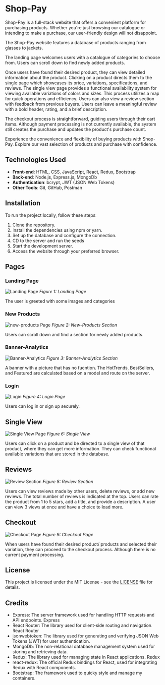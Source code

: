 # Shop-Pay

Shop-Pay is a full-stack website that offers a convenient platform for purchasing products. Whether you're just browsing our catalogue or intending to make a purchase, our user-friendly design will not disappoint.

The Shop-Pay website features a database of products ranging from glasses to jackets.

The landing page welcomes users with a catalogue of categories to choose from. Users can scroll down to find newly added products.

Once users have found their desired product, they can view detailed information about the product. Clicking on a product directs them to the single page which showcases its price, variations, specifications, and reviews. The single view page provides a functional availability system for viewing available variations of colors and sizes. This process utilizes a map for quick operations and efficiency. Users can also view a review section with feedback from previous buyers. Users can leave a meaningful review with a bold header, rating, and a brief description.

The checkout process is straightforward, guiding users through their cart items. Although payment processing is not currently available, the system still creates the purchase and updates the product's purchase count.

Experience the convenience and flexibility of buying products with Shop-Pay. Explore our vast selection of products and purchase with confidence.

## Technologies Used

- **Front-end**: HTML, CSS, JavaScript, React, Redux, Bootstrap
- **Back-end**: Node.js, Express.js, MongoDb
- **Authentication**: bcrypt, JWT (JSON Web Tokens)
- **Other Tools**: Git, GitHub, Postman

## Installation

To run the project locally, follow these steps:

1. Clone the repository.
2. Install the dependencies using npm or yarn.
3. Set up the database and configure the connection.
4. CD to the server and run the seeds
4. Start the development server.
5. Access the website through your preferred browser.


## Pages

### Landing Page

![Landing Page](readme-images/landing.png)
*Figure 1: Landing Page*

The user is greeted with some images and categories

### New Products

![new-products Page](readme-images/new-products.png)
*Figure 2: New-Products Section*

Users can scroll down and find a section for newly added products.

### Banner-Analytics

![Banner-Analytics](readme-images/banner-analytics.png)
*Figure 3: Banner-Analytics Section*

A banner with a picture that has no fucntion. The HotTrends, BestSellers, and Featured are calculated based on a model and route on the server.

### Login

![Login](readme-images/login.png)
*Figure 4: Login Page*

Users can log in or sign up securely.


## Single View

![Single View Page](readme-images/single-view.png)
*Figure 6: Single View*

Users can click on a product and be directed to a single view of that product, where they can get more information. They can check functional available variations that are stored in the database.

## Reviews

![Review Section](readme-images/review.png)
*Figure 8: Review Section*

Users can view reviews made by other users, delete reviews, or add new reviews. The total number of reviews is indicated at the top. Users can rate the product from 1 to 5 stars, add a title, and provide a description. A user can view 3 views at once and have a choice to load more.

## Checkout

![Checkout Page](readme-images/checkout.png)
*Figure 9: Checkout Page*

When users have found their desired product/ products and selected their variation, they can proceed to the checkout process. Although there is no current payment processing.

## License

This project is licensed under the MIT License - see the [LICENSE](LICENSE) file for details.

## Credits

- Express: The server framework used for handling HTTP requests and API endpoints. Express
- React Router: The library used for client-side routing and navigation. React Router
- jsonwebtoken: The library used for generating and verifying JSON Web Tokens (JWT) for user authentication.
- MongoDb: The non-relational database management system used for storing and retrieving data.
- Redux: The library used for managing state in React applications. Redux
- react-redux: The official Redux bindings for React, used for integrating Redux with React components. 
- Bootstrap: The framework used to quicky style and manage my containers.
